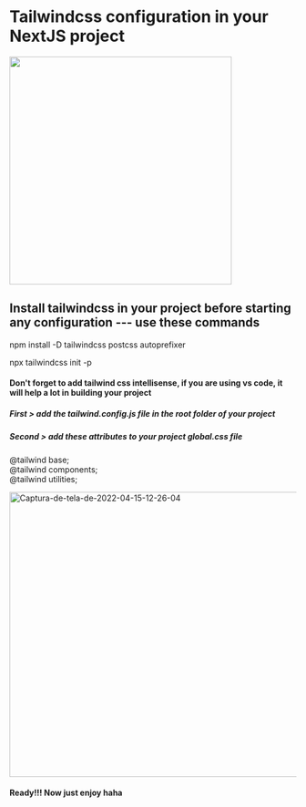 # Tailwindcss configuration in your NextJS project
<img src="https://laravelnews.imgix.net/images/tailwindcss.png?ixlib=php-3.3.1" width="88%" height="400px">

## Install tailwindcss in your project before starting any configuration --- use these commands

npm install -D tailwindcss postcss autoprefixer</br>

npx tailwindcss init -p</br>

#### Don't forget to add tailwind css intellisense, if you are using vs code, it will help a lot in building your project

##### First > add the tailwind.config.js file in the root folder of your project

##### Second > add these attributes to your project global.css file

@tailwind base;</br>
@tailwind components;</br>
@tailwind utilities;

<img src="https://i.ibb.co/3CSkdzx/Captura-de-tela-de-2022-04-15-12-26-04.png" width="900" height="500" alt="Captura-de-tela-de-2022-04-15-12-26-04" border="0">

#### Ready!!! Now just enjoy haha
